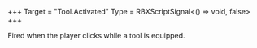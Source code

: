 +++
Target = "Tool.Activated"
Type = RBXScriptSignal<() => void, false>
+++

Fired when the player clicks while a tool is equipped.